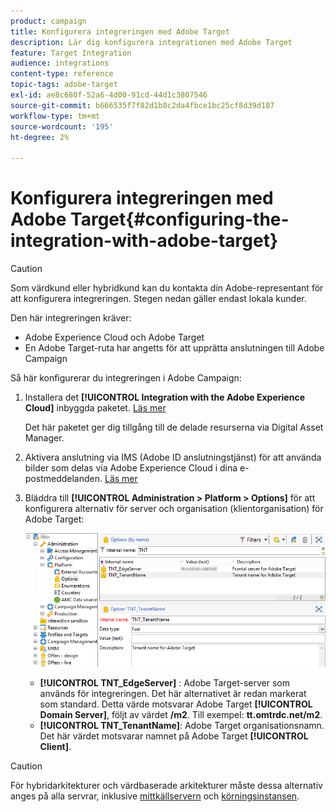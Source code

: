 ```yaml
---
product: campaign
title: Konfigurera integreringen med Adobe Target
description: Lär dig konfigurera integrationen med Adobe Target
feature: Target Integration
audience: integrations
content-type: reference
topic-tags: adobe-target
exl-id: ae8c680f-52a6-4d00-91cd-44d1c3807546
source-git-commit: b666535f7f82d1b8c2da4fbce1bc25cf8d39d187
workflow-type: tm+mt
source-wordcount: '195'
ht-degree: 2%

---
```


# Konfigurera integreringen med Adobe Target{#configuring-the-integration-with-adobe-target}




>[!CAUTION]
>
> Som värdkund eller hybridkund kan du kontakta din Adobe-representant för att konfigurera integreringen. Stegen nedan gäller endast lokala kunder.

Den här integreringen kräver:

* Adobe Experience Cloud och Adobe Target
* En Adobe Target-ruta har angetts för att upprätta anslutningen till Adobe Campaign

Så här konfigurerar du integreringen i Adobe Campaign:

1. Installera det **[!UICONTROL Integration with the Adobe Experience Cloud]** inbyggda paketet. [Läs mer](../../platform/using/working-with-data-packages.md#importing-packages)

   Det här paketet ger dig tillgång till de delade resurserna via Digital Asset Manager.

1. Aktivera anslutning via IMS (Adobe ID anslutningstjänst) för att använda bilder som delas via Adobe Experience Cloud i dina e-postmeddelanden. [Läs mer](../../integrations/using/about-adobe-id.md)
1. Bläddra till **[!UICONTROL Administration > Platform > Options]** för att konfigurera alternativ för server och organisation (klientorganisation) för Adobe Target:

   ![](assets/tar_options.png)

   * **[!UICONTROL TNT_EdgeServer]** : Adobe Target-server som används för integreringen. Det här alternativet är redan markerat som standard. Detta värde motsvarar Adobe Target **[!UICONTROL Domain Server]**, följt av värdet **/m2**. Till exempel: **tt.omtrdc.net/m2**.
   * **[!UICONTROL TNT_TenantName]**: Adobe Target organisationsnamn. Det här värdet motsvarar namnet på Adobe Target **[!UICONTROL Client]**.


>[!CAUTION]
>
>För hybridarkitekturer och värdbaserade arkitekturer måste dessa alternativ anges på alla servrar, inklusive [mittkällservern](../../installation/using/mid-sourcing-server.md) och [körningsinstansen](../../message-center/using/configuring-instances.md#execution-instance).